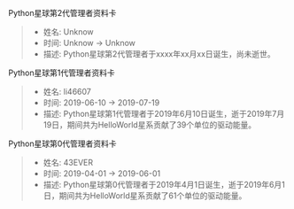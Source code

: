 Python星球第2代管理者资料卡
> - 姓名: Unknow
> - 时间: Unknow -> Unknow
> - 描述: Python星球第2代管理者于xxxx年xx月xx日诞生，尚未逝世。

Python星球第1代管理者资料卡
> - 姓名: li46607
> - 时间: 2019-06-10 -> 2019-07-19
> - 描述: Python星球第1代管理者于2019年6月10日诞生，逝于2019年7月19日，期间共为HelloWorld星系贡献了39个单位的驱动能量。

Python星球第0代管理者资料卡
> - 姓名: 43EVER
> - 时间: 2019-04-01 -> 2019-06-01
> - 描述: Python星球第0代管理者于2019年4月1日诞生，逝于2019年6月1日，期间共为HelloWorld星系贡献了61个单位的驱动能量。